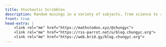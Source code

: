 ```yaml
---
title: Stochastic Scribbles
description: Random musings in a variety of subjects, from science to religion.
front: true
head-extra: |
    <link rel="me" href="https://mathstodon.xyz/@chungyc">
    <link rel="me" href="https://rss-parrot.net/u/blog.chungyc.org">
    <link rel="me" href="https://web.brid.gy/blog.chungyc.org">
---
```

